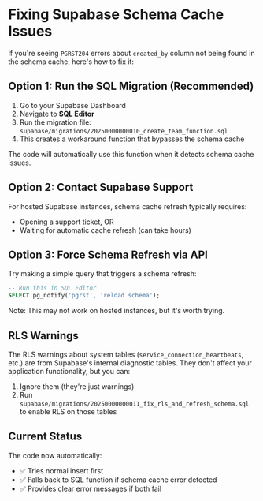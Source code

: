 # Fixing Supabase Schema Cache Issues

If you're seeing `PGRST204` errors about `created_by` column not being found in the schema cache, here's how to fix it:

## Option 1: Run the SQL Migration (Recommended)

1. Go to your Supabase Dashboard
2. Navigate to **SQL Editor**
3. Run the migration file: `supabase/migrations/20250000000010_create_team_function.sql`
4. This creates a workaround function that bypasses the schema cache

The code will automatically use this function when it detects schema cache issues.

## Option 2: Contact Supabase Support

For hosted Supabase instances, schema cache refresh typically requires:
- Opening a support ticket, OR
- Waiting for automatic cache refresh (can take hours)

## Option 3: Force Schema Refresh via API

Try making a simple query that triggers a schema refresh:

```sql
-- Run this in SQL Editor
SELECT pg_notify('pgrst', 'reload schema');
```

Note: This may not work on hosted instances, but it's worth trying.

## RLS Warnings

The RLS warnings about system tables (`service_connection_heartbeats`, etc.) are from Supabase's internal diagnostic tables. They don't affect your application functionality, but you can:

1. Ignore them (they're just warnings)
2. Run `supabase/migrations/20250000000011_fix_rls_and_refresh_schema.sql` to enable RLS on those tables

## Current Status

The code now automatically:
- ✅ Tries normal insert first
- ✅ Falls back to SQL function if schema cache error detected
- ✅ Provides clear error messages if both fail


